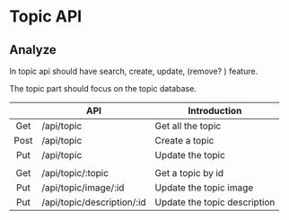 # Topic API

## Analyze

In topic api should have search, create, update, (remove? ) feature.

The topic part should focus on the topic database.

|      | API                        | Introduction                 |
|:----:|----------------------------|------------------------------|
| Get  | /api/topic                 | Get all the topic            |
| Post | /api/topic                 | Create a topic               |
| Put  | /api/topic                 | Update the topic             |
|      |                            |                              |
| Get  | /api/topic/:topic          | Get a topic by id            |
| Put  | /api/topic/image/:id       | Update the topic image       |
| Put  | /api/topic/description/:id | Update the topic description |
